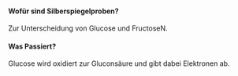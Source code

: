 #### Wofür sind Silberspiegelproben?
Zur Unterscheidung von Glucose und FructoseN.

#### Was Passiert?
Glucose wird oxidiert zur Gluconsäure und gibt dabei Elektronen ab.


